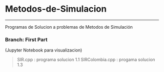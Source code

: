 # Metodos-de-Simulacion
____

Programas de Solucion a problemas de Metodos de Simulación

### Branch: First Part
  (Jupyter Notebook para visualizacion)
 > SIR.cpp : programa solucion 1.1
 > SIRColombia.cpp : progama solucion 1.3
